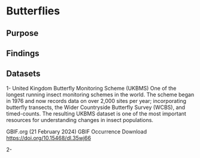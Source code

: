 # Butterflies

## Purpose


## Findings


## Datasets
1- United Kingdom Butterfly Monitoring Scheme (UKBMS) 
One of the longest running insect monitoring schemes in the world. The scheme began in 1976 and now records data on over 2,000 sites per year; incorporating butterfly transects, the Wider Countryside Butterfly Survey (WCBS), and timed-counts. The resulting UKBMS dataset is one of the most important resources for understanding changes in insect populations. 

GBIF.org (21 February 2024) GBIF Occurrence Download  https://doi.org/10.15468/dl.35wj66

2- 
